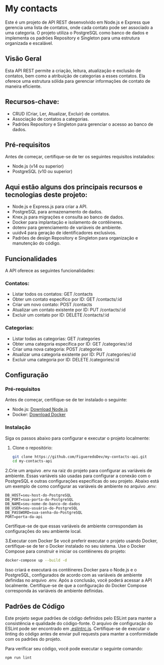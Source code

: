 # My contacts

Este é um projeto de API REST desenvolvido em Node.js e Express que gerencia uma lista de contatos, onde cada contato pode ser associado a uma categoria. O projeto utiliza o PostgreSQL como banco de dados e implementa os padrões Repository e Singleton para uma estrutura organizada e escalável.

## Visão Geral
  Esta API REST permite a criação, leitura, atualização e exclusão de contatos, bem como a atribuição de categorias a esses contatos. Ela oferece uma estrutura sólida para gerenciar informações de contato de maneira eficiente.

## Recursos-chave:
  - CRUD (Criar, Ler, Atualizar, Excluir) de contatos.
  - Associação de contatos a categorias.
  - Padrões Repository e Singleton para gerenciar o acesso ao banco de dados.

## Pré-requisitos
  Antes de começar, certifique-se de ter os seguintes requisitos instalados:

  - Node.js (v14 ou superior)
  - PostgreSQL (v10 ou superior)

## Aqui estão alguns dos principais recursos e tecnologias deste projeto:

- Node.js e Express.js para criar a API.
- PostgreSQL para armazenamento de dados.
- Knex.js para migrações e consulta ao banco de dados.
- Docker para implantação e isolamento de contêineres.
- dotenv para gerenciamento de variáveis de ambiente.
- uuidv4 para geração de identificadores exclusivos.
- Padrões de design Repository e Singleton para organização e manutenção do código.

## Funcionalidades

A API oferece as seguintes funcionalidades:

  ### Contatos:
  
  - Listar todos os contatos: GET /contacts
  - Obter um contato específico por ID: GET /contacts/:id
  - Criar um novo contato: POST /contacts
  - Atualizar um contato existente por ID: PUT /contacts/:id
  - Excluir um contato por ID: DELETE /contacts/:id
  
  ### Categorias:
  
  - Listar todas as categorias: GET /categories
  - Obter uma categoria específica por ID: GET /categories/:id
  - Criar uma nova categoria: POST /categories
  - Atualizar uma categoria existente por ID: PUT /categories/:id
  - Excluir uma categoria por ID: DELETE /categories/:id

## Configuração

### Pré-requisitos

Antes de começar, certifique-se de ter instalado o seguinte:

- Node.js: [Download Node.js](https://nodejs.org/)
- Docker: [Download Docker](https://www.docker.com/)

### Instalação

Siga os passos abaixo para configurar e executar o projeto localmente:

1. Clone o repositório:

   ```bash
   git clone https://github.com/FigueredoDev/my-contacts-api.git
   cd my-contacts-api

2.Crie um arquivo .env na raiz do projeto para configurar as variáveis de ambiente. 
Essas variáveis são usadas para configurar a conexão com o PostgreSQL e outras configurações específicas do seu projeto. Abaixo está um exemplo de como configurar as variáveis de ambiente no arquivo .env:

```
DB_HOST=seu-host-do-PostgreSQL
DB_PORT=sua-porta-do-PostgreSQL
DB_NAME=seu-nome-de-banco-de-dados
DB_USER=seu-usuário-do-PostgreSQL
DB_PASSWORD=sua-senha-do-PostgreSQL
PORT=porta-da-api
```

Certifique-se de que essas variáveis de ambiente correspondam às configurações do seu ambiente local.

3.Executar com Docker
  Se você preferir executar o projeto usando Docker, certifique-se de ter o Docker instalado no seu sistema.
  Use o Docker Compose para construir e iniciar os contêineres do projeto:

```bash
docker-compose up --build -d

```
Isso criará e executará os contêineres Docker para o Node.js e o PostgreSQL, configurados de acordo com as variáveis de ambiente definidas no arquivo .env.
Após a conclusão, você poderá acessar a API localmente. Certifique-se de que a configuração do Docker Compose corresponda às variáveis de ambiente definidas.

## Padrões de Código

Este projeto segue padrões de código definidos pelo ESLint para manter a consistência e qualidade do código-fonte. O arquivo de configuração do ESLint pode ser encontrado em [.eslintrc.js](.eslintrc.js). Certifique-se de executar o linting do código antes de enviar pull requests para manter a conformidade com os padrões do projeto.

Para verificar seu código, você pode executar o seguinte comando:

```bash
npm run lint
